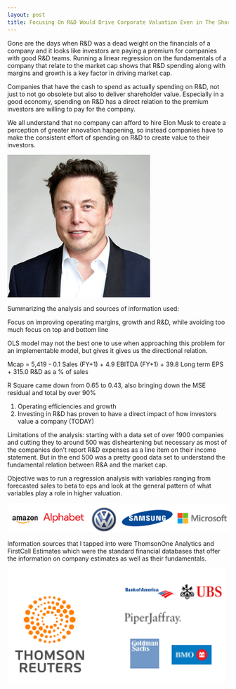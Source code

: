 ```yaml
---
layout: post
title: Focusing On R&D Would Drive Corporate Valuation Even in The Short Term
---
```


Gone are the days when R&D was a dead weight on the financials of a company and it looks like investors are paying a premium for companies with good R&D teams. Running a linear regression on the fundamentals of a company that relate to the market cap shows that R&D spending along with margins and growth is a key factor in driving market cap.

Companies that have the cash to spend as actually spending on R&D, not just to not go obsolete but also to deliver shareholder value. Especially in a good economy, spending on R&D has a direct relation to the premium investors are willing to pay for the company.

We all understand that no company can afford to hire Elon Musk to create a perception of greater innovation happening, so instead companies have to make the consistent effort of spending on R&D to create value to their investors. 

![musk](/images/musk.png)

Summarizing the analysis and sources of information used:

Focus on improving operating margins, growth and R&D, while avoiding too much focus on top and bottom line

OLS model may not the best one to use when approaching this problem for an implementable model, but gives it gives us the directional relation.

Mcap = 5,419  -  0.1 Sales (FY+1)  +  4.9 EBITDA (FY+1) + 39.8 Long term EPS +  315.0 R&D as a % of sales 

R Square came down from 0.65 to 0.43, also bringing down the MSE residual and total by over 90%
1.	Operating efficiencies and growth
2.	Investing in R&D has proven to have a direct impact of how investors value a company (TODAY)
 
Limitations of the analysis: starting with a data set of over 1900 companies and cutting they to around 500 was disheartening but necessary as most of the companies don’t report R&D expenses as a line item on their income statement. But in the end 500 was a pretty good data set to understand the fundamental relation between R&A and the market cap.

Objective was to run a regression analysis with variables ranging from forecasted sales to beta to eps and look at the general pattern of what variables play a role in higher valuation.  

![topcompanies](/images/topcompanies.png)

Information sources that I tapped into were ThomsonOne Analytics and FirstCall Estimates which were the standard financial databases that offer the information on company estimates as well as their fundamentals. 
 
![sources](/images/sources.png)





